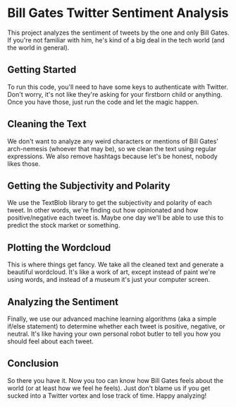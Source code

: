# Bill Gates Twitter Sentiment Analysis

This project analyzes the sentiment of tweets by the one and only Bill Gates. If you're not familiar with him, he's kind of a big deal in the tech world (and the world in general).

## Getting Started

To run this code, you'll need to have some keys to authenticate with Twitter. Don't worry, it's not like they're asking for your firstborn child or anything. Once you have those, just run the code and let the magic happen.

## Cleaning the Text

We don't want to analyze any weird characters or mentions of Bill Gates' arch-nemesis (whoever that may be), so we clean the text using regular expressions. We also remove hashtags because let's be honest, nobody likes those.

## Getting the Subjectivity and Polarity

We use the TextBlob library to get the subjectivity and polarity of each tweet. In other words, we're finding out how opinionated and how positive/negative each tweet is. Maybe one day we'll be able to use this to predict the stock market or something.

## Plotting the Wordcloud

This is where things get fancy. We take all the cleaned text and generate a beautiful wordcloud. It's like a work of art, except instead of paint we're using words, and instead of a museum it's just your computer screen.

## Analyzing the Sentiment

Finally, we use our advanced machine learning algorithms (aka a simple if/else statement) to determine whether each tweet is positive, negative, or neutral. It's like having your own personal robot butler to tell you how you should feel about each tweet.

## Conclusion

So there you have it. Now you too can know how Bill Gates feels about the world (or at least how we feel he feels). Just don't blame us if you get sucked into a Twitter vortex and lose track of time. Happy analyzing!
